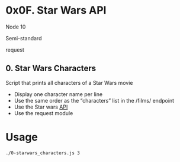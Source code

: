 # 0x0F. Star Wars API
Node 10

Semi-standard

request

## 0. Star Wars Characters
Script that prints all characters of a Star Wars movie
- Display one character name per line
- Use the same order as the “characters” list in the /films/ endpoint
- Use the Star wars [API](https://swapi-api.hbtn.io/)
- Use the request module

# Usage
```./0-starwars_characters.js 3```

